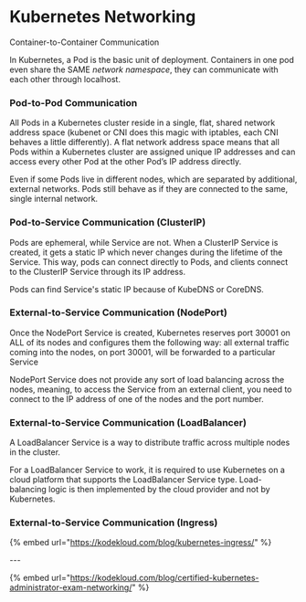 # Kubernetes Networking

Container-to-Container Communication

In Kubernetes, a Pod is the basic unit of deployment. Containers in one pod even share the SAME _network namespace_, they can communicate with each other through localhost.

### Pod-to-Pod Communication <a href="#pod-to-pod-communication" id="pod-to-pod-communication"></a>

All Pods in a Kubernetes cluster reside in a single, flat, shared network address space (kubenet or CNI does this magic with iptables, each CNI behaves a little differently). A flat network address space means that all Pods within a Kubernetes cluster are assigned unique IP addresses and can access every other Pod at the other Pod’s IP address directly.&#x20;

Even if some Pods live in different nodes, which are separated by additional, external networks. Pods still behave as if they are connected to the same, single internal network.

### Pod-to-Service Communication (ClusterIP) <a href="#pod-to-service-communication-clusterip-service" id="pod-to-service-communication-clusterip-service"></a>

Pods are ephemeral, while Service are not. When a ClusterIP Service is created, it gets a static IP which never changes during the lifetime of the Service. This way, pods can connect directly to Pods, and clients connect to the ClusterIP Service through its IP address.

Pods can find Service's static IP because of KubeDNS or CoreDNS.

### External-to-Service Communication (NodePort) <a href="#external-to-service-communication" id="external-to-service-communication"></a>

Once the NodePort Service is created, Kubernetes reserves port 30001 on ALL of its nodes and configures them the following way: all external traffic coming into the nodes, on port 30001, will be forwarded to a particular Service

NodePort Service does not provide any sort of load balancing across the nodes, meaning, to access the Service from an external client, you need to connect to the IP address of one of the nodes and the port number.

### External-to-Service Communication (LoadBalancer) <a href="#external-to-service-communication" id="external-to-service-communication"></a>

A LoadBalancer Service is a way to distribute traffic across multiple nodes in the cluster.

For a LoadBalancer Service to work, it is required to use Kubernetes on a cloud platform that supports the LoadBalancer Service type. Load-balancing logic is then implemented by the cloud provider and not by Kubernetes.

### External-to-Service Communication (Ingress) <a href="#external-to-service-communication" id="external-to-service-communication"></a>

{% embed url="https://kodekloud.com/blog/kubernetes-ingress/" %}



\---

{% embed url="https://kodekloud.com/blog/certified-kubernetes-administrator-exam-networking/" %}

